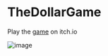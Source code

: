# TheDollarGame

Play the [game](https://gino-georgiev.itch.io/the-dollar-game) on itch.io

![image](https://ginogeorgiev.github.io/images/dGBanner.jpg)
